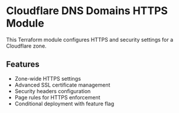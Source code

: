# Cloudflare DNS Domains HTTPS Module

This Terraform module configures HTTPS and security settings for a Cloudflare zone.

## Features

- Zone-wide HTTPS settings
- Advanced SSL certificate management
- Security headers configuration
- Page rules for HTTPS enforcement
- Conditional deployment with feature flag
